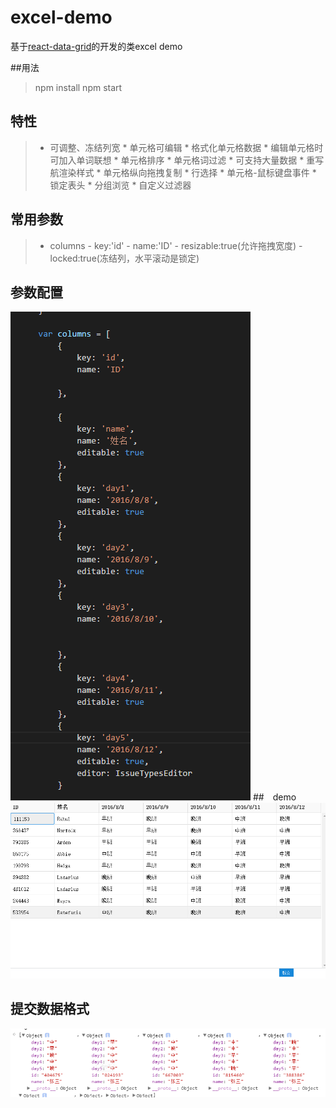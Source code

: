 # excel-demo
基于[react-data-grid](https://github.com/adazzle/react-data-grid)的开发的类excel demo

##用法
 > npm install 
   npm start

## 特性
>   * 可调整、冻结列宽
    * 单元格可编辑
    * 格式化单元格数据
    * 编辑单元格时可加入单词联想
    * 单元格排序
    * 单元格词过滤
    * 可支持大量数据
    * 重写航渲染样式
    * 单元格纵向拖拽复制
    * 行选择
    * 单元格-鼠标键盘事件
    * 锁定表头
    * 分组浏览
    * 自定义过滤器

## 常用参数
> * columns
        - key:'id'
        - name:'ID' 
        - resizable:true(允许拖拽宽度)
        - locked:true(冻结列，水平滚动是锁定)
## 参数配置
![列参数](./images/columns.png)
##　demo 
![demo](./images/demo.png)

## 提交数据格式
![数据格式](./images/prams.png)



